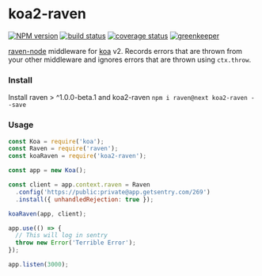 # koa2-raven
[![NPM version][npm-img]][npm-url]
[![build status][travis-img]][travis-url]
[![coverage status][coverage-img]][coverage-url]
[![greenkeeper][greenkeeper-img]][greenkeeper-url]

[npm-img]: https://img.shields.io/npm/v/koa2-raven.svg
[npm-url]: https://npmjs.org/package/koa2-raven
[travis-img]: https://travis-ci.org/scttcper/koa2-raven.svg
[travis-url]: https://travis-ci.org/scttcper/koa2-raven
[coverage-img]: https://codecov.io/gh/scttcper/koa2-raven/branch/master/graph/badge.svg
[coverage-url]: https://codecov.io/gh/scttcper/koa2-raven  
[greenkeeper-img]: https://badges.greenkeeper.io/scttcper/koa2-raven.svg
[greenkeeper-url]: https://greenkeeper.io/


[raven-node](https://github.com/getsentry/raven-node) middleware for [koa](https://github.com/koajs/koa) v2. Records errors that are thrown from your other middleware and ignores errors that are thrown using `ctx.throw`.


### Install
Install raven > ^1.0.0-beta.1 and koa2-raven
```npm i raven@next koa2-raven --save```

### Usage

```javascript
const Koa = require('koa');
const Raven = require('raven');
const koaRaven = require('koa2-raven');

const app = new Koa();

const client = app.context.raven = Raven
  .config('https://public:private@app.getsentry.com/269')
  .install({ unhandledRejection: true });

koaRaven(app, client);

app.use(() => {
  // This will log in sentry
  throw new Error('Terrible Error');
});

app.listen(3000);
```
